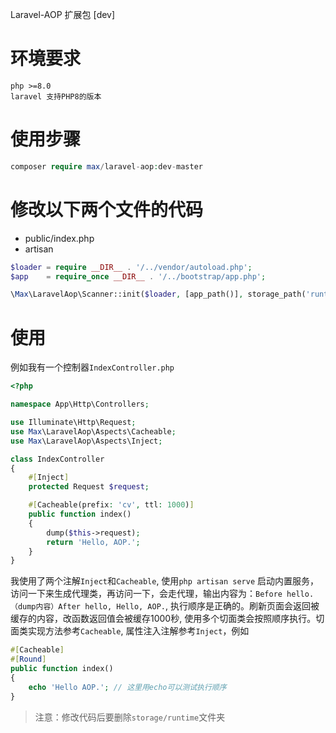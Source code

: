 Laravel-AOP 扩展包 [dev]

# 环境要求

```
php >=8.0
laravel 支持PHP8的版本
```

# 使用步骤

```php
composer require max/laravel-aop:dev-master
```

# 修改以下两个文件的代码

- public/index.php
- artisan

```php
$loader = require __DIR__ . '/../vendor/autoload.php';
$app    = require_once __DIR__ . '/../bootstrap/app.php';

\Max\LaravelAop\Scanner::init($loader, [app_path()], storage_path('runtime'));
```

# 使用

例如我有一个控制器`IndexController.php`

```php
<?php

namespace App\Http\Controllers;

use Illuminate\Http\Request;
use Max\LaravelAop\Aspects\Cacheable;
use Max\LaravelAop\Aspects\Inject;

class IndexController
{
    #[Inject]
    protected Request $request;

    #[Cacheable(prefix: 'cv', ttl: 1000)]
    public function index()
    {
        dump($this->request);
        return 'Hello, AOP.';
    }
}

```

我使用了两个注解`Inject`和`Cacheable`, 使用`php artisan serve`
启动内置服务，访问一下来生成代理类，再访问一下，会走代理，输出内容为：`Before hello.（dump内容）After hello, Hello, AOP.`,
执行顺序是正确的。刷新页面会返回被缓存的内容，改函数返回值会被缓存1000秒, 使用多个切面类会按照顺序执行。切面类实现方法参考`Cacheable`, 属性注入注解参考`Inject`，例如

```php
#[Cacheable]
#[Round]
public function index()
{
    echo 'Hello AOP.'; // 这里用echo可以测试执行顺序
}
```

> 注意：修改代码后要删除`storage/runtime`文件夹

